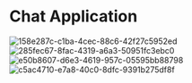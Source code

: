 # Chat Application 

![158e287c-c1ba-4cec-88c6-42f27c5952ed](https://github.com/sunny2708/Real-time-chat-app/assets/84954307/747d0405-0b88-4b9f-a828-a4282a2e3a35)
![285fec67-8fac-4319-a6a3-50951fc3ebc0](https://github.com/sunny2708/Real-time-chat-app/assets/84954307/9a9d87e0-de95-4efd-a37d-9e8314cd82f5)
![e50b8607-d6e3-4619-957c-05595bb88798](https://github.com/sunny2708/Real-time-chat-app/assets/84954307/0f061f8c-e5c4-4a9e-a275-0761362a194c)
![c5ac4710-e7a8-40c0-8dfc-9391b275df8f](https://github.com/sunny2708/Real-time-chat-app/assets/84954307/9d6835aa-7afc-46bb-87c9-6415f24a9801)

